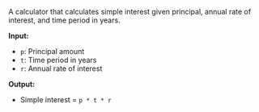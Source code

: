 A calculator that calculates simple interest given principal, annual rate of interest, and time period in years.

**Input:**
- `p`: Principal amount
- `t`: Time period in years
- `r`: Annual rate of interest

**Output:**
- Simple interest = `p * t * r`
